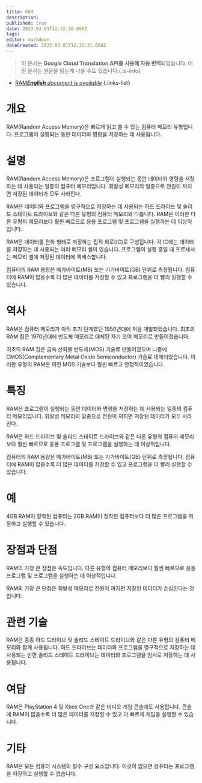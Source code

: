 ```yaml
---
title: RAM
description: 
published: true
date: 2023-03-01T12:32:38.696Z
tags: 
editor: markdown
dateCreated: 2023-03-01T12:32:31.668Z
---
```


> 이 문서는 **Google Cloud Translation API를 사용해 자동 번역**되었습니다.
어떤 문서는 원문을 읽는게 나을 수도 있습니다.{.is-info}



- [RAM***English** document is available*](/en/Knowledge-base/Dictionary/ram)
{.links-list}


# 개요
RAM(Random Access Memory)은 빠르게 읽고 쓸 수 있는 컴퓨터 메모리 유형입니다. 프로그램이 실행되는 동안 데이터와 명령을 저장하는 데 사용됩니다.

# 설명
RAM(Random Access Memory)은 프로그램이 실행되는 동안 데이터와 명령을 저장하는 데 사용되는 일종의 컴퓨터 메모리입니다. 휘발성 메모리의 일종으로 전원이 꺼지면 저장된 데이터가 모두 사라진다.

RAM은 데이터와 프로그램을 영구적으로 저장하는 데 사용되는 하드 드라이브 및 솔리드 스테이트 드라이브와 같은 다른 유형의 컴퓨터 메모리와 다릅니다. RAM은 이러한 다른 유형의 메모리보다 훨씬 빠르므로 응용 프로그램 및 프로그램을 실행하는 데 이상적입니다.

RAM은 데이터를 전하 형태로 저장하는 집적 회로(IC)로 구성됩니다. 각 IC에는 데이터를 저장하는 데 사용되는 여러 메모리 셀이 있습니다. 프로그램이 실행 중일 때 프로세서는 메모리 셀에 저장된 데이터에 액세스합니다.

컴퓨터의 RAM 용량은 메가바이트(MB) 또는 기가바이트(GB) 단위로 측정됩니다. 컴퓨터에 RAM이 많을수록 더 많은 데이터를 저장할 수 있고 프로그램을 더 빨리 실행할 수 있습니다.

# 역사
RAM은 컴퓨터 메모리가 아직 초기 단계였던 1950년대에 처음 개발되었습니다. 최초의 RAM 칩은 1970년대에 반도체 메모리로 대체된 자기 코어 메모리로 만들어졌습니다.

최초의 RAM 칩은 금속 산화물 반도체(MOS) 기술로 만들어졌으며 나중에 CMOS(Complementary Metal Oxide Semiconductor) 기술로 대체되었습니다. 이러한 유형의 RAM은 이전 MOS 기술보다 훨씬 빠르고 안정적이었습니다.

# 특징
RAM은 프로그램이 실행되는 동안 데이터와 명령을 저장하는 데 사용되는 일종의 컴퓨터 메모리입니다. 휘발성 메모리의 일종으로 전원이 꺼지면 저장된 데이터가 모두 사라진다.

RAM은 하드 드라이브 및 솔리드 스테이트 드라이브와 같은 다른 유형의 컴퓨터 메모리보다 훨씬 빠르므로 응용 프로그램 및 프로그램을 실행하는 데 이상적입니다.

컴퓨터의 RAM 용량은 메가바이트(MB) 또는 기가바이트(GB) 단위로 측정됩니다. 컴퓨터에 RAM이 많을수록 더 많은 데이터를 저장할 수 있고 프로그램을 더 빨리 실행할 수 있습니다.

# 예
4GB RAM이 장착된 컴퓨터는 2GB RAM이 장착된 컴퓨터보다 더 많은 프로그램을 저장하고 실행할 수 있습니다.

# 장점과 단점
RAM의 가장 큰 장점은 속도입니다. 다른 유형의 컴퓨터 메모리보다 훨씬 빠르므로 응용 프로그램 및 프로그램을 실행하는 데 이상적입니다.

RAM의 가장 큰 단점은 휘발성 메모리로 전원이 꺼지면 저장된 데이터가 손실된다는 것입니다.

# 관련 기술
RAM은 종종 하드 드라이브 및 솔리드 스테이트 드라이브와 같은 다른 유형의 컴퓨터 메모리와 함께 사용됩니다. 하드 드라이브는 데이터와 프로그램을 영구적으로 저장하는 데 사용되는 반면 솔리드 스테이트 드라이브는 데이터와 프로그램을 임시로 저장하는 데 사용됩니다.

# 여담
RAM은 PlayStation 4 및 Xbox One과 같은 비디오 게임 콘솔에도 사용됩니다. 콘솔에 RAM이 많을수록 더 많은 데이터를 저장할 수 있고 더 빠르게 게임을 실행할 수 있습니다.

# 기타
RAM은 모든 컴퓨터 시스템의 필수 구성 요소입니다. 이것이 없으면 컴퓨터는 프로그램을 저장하고 실행할 수 없습니다.